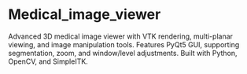 # Medical_image_viewer
Advanced 3D medical image viewer with VTK rendering, multi-planar viewing, and image manipulation tools. Features PyQt5 GUI, supporting segmentation, zoom, and window/level adjustments. Built with Python, OpenCV, and SimpleITK.
